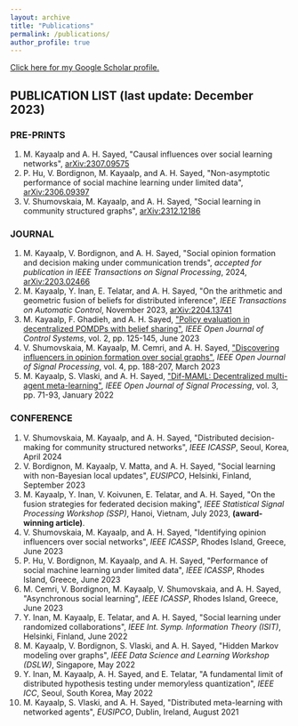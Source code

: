 ```yaml
---
layout: archive
title: "Publications"
permalink: /publications/
author_profile: true
---
```

<a href="https://scholar.google.com/citations?user=lT8OOuwAAAAJ&hl=tr">Click here for my Google Scholar profile.</a>

## PUBLICATION LIST  (last update: December 2023)

### PRE-PRINTS

1. M. Kayaalp and A. H. Sayed, "Causal influences over social learning networks", [arXiv:2307.09575](https://arxiv.org/abs/2307.09575) 
2. P. Hu, V. Bordignon, M. Kayaalp, and A. H. Sayed, "Non-asymptotic performance of social machine learning under limited data", [arXiv:2306.09397](https://arxiv.org/abs/2306.09397)
3. V. Shumovskaia, M. Kayaalp, and A. H. Sayed, "Social learning in community structured graphs", [arXiv:2312.12186](https://arxiv.org/abs/2312.12186) 

### JOURNAL

1. M. Kayaalp, V. Bordignon, and A. H. Sayed, "Social opinion formation and decision making under communication trends", *accepted for publication in IEEE Transactions on Signal Processing*, 2024, [arXiv:2203.02466](https://arxiv.org/abs/2203.02466) 
2. M. Kayaalp, Y. Inan, E. Telatar, and A. H. Sayed, "On the arithmetic and geometric fusion of beliefs for distributed inference", *IEEE Transactions on Automatic Control*, November 2023, [arXiv:2204.13741](https://arxiv.org/abs/2204.13741)
3. M. Kayaalp, F. Ghadieh, and A. H. Sayed, ["Policy evaluation in decentralized POMDPs with belief sharing"](https://ieeexplore.ieee.org/abstract/document/10129007), *IEEE Open Journal of Control Systems*, vol. 2, pp. 125-145, June 2023
4. V. Shumovskaia, M. Kayaalp, M. Cemri, and A. H. Sayed, ["Discovering influencers in opinion formation over social graphs"](https://ieeexplore.ieee.org/document/10079214), *IEEE Open Journal of Signal Processing*, vol. 4, pp. 188-207, March 2023
5. M. Kayaalp, S. Vlaski, and A. H. Sayed, ["Dif-MAML: Decentralized multi-agent meta-learning"](https://ieeexplore.ieee.org/document/9669064), *IEEE Open Journal of Signal Processing*, vol. 3, pp. 71-93, January 2022

### CONFERENCE

1. V. Shumovskaia, M. Kayaalp, and A. H. Sayed, "Distributed decision-making for community structured networks", *IEEE ICASSP*, Seoul, Korea, April 2024
2. V. Bordignon, M. Kayaalp, V. Matta, and A. H. Sayed, "Social learning with non-Bayesian local updates", *EUSIPCO*, Helsinki, Finland, September 2023
3. M. Kayaalp, Y. Inan, V. Koivunen, E. Telatar, and A. H. Sayed, "On the fusion strategies for federated decision making", *IEEE Statistical Signal Processing Workshop (SSP)*, Hanoi, Vietnam, July 2023, **(award-winning article)**.
4. V. Shumovskaia, M. Kayaalp, and A. H. Sayed, "Identifying opinion influencers over social networks", *IEEE ICASSP*, Rhodes Island, Greece, June 2023
5. P. Hu, V. Bordignon, M. Kayaalp, and A. H. Sayed, "Performance of social machine learning under limited data", *IEEE ICASSP*, Rhodes Island, Greece, June 2023
6. M. Cemri, V. Bordignon, M. Kayaalp, V. Shumovskaia, and A. H. Sayed, "Asynchronous social learning", *IEEE ICASSP*, Rhodes Island, Greece, June 2023
7. Y. Inan, M. Kayaalp, E. Telatar, and A. H. Sayed, "Social learning under randomized collaborations", *IEEE Int. Symp. Information Theory (ISIT)*, Helsinki, Finland, June 2022
8. M. Kayaalp, V. Bordignon, S. Vlaski, and A. H. Sayed, "Hidden Markov modeling over graphs", *IEEE Data Science and Learning Workshop (DSLW)*, Singapore, May 2022
9. Y. Inan, M. Kayaalp, A. H. Sayed, and E. Telatar, "A fundamental limit of distributed hypothesis testing under memoryless quantization", *IEEE ICC*, Seoul, South Korea, May 2022
10. M. Kayaalp, S. Vlaski, and A. H. Sayed, "Distributed meta-learning with networked agents", *EUSIPCO*, Dublin, Ireland, August 2021






